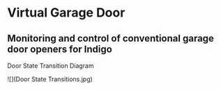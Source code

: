 Virtual Garage Door
=============================================
Monitoring and control of conventional garage door openers for Indigo
---------------------------------------------

Door State Transition Diagram

![](Door State Transitions.jpg)